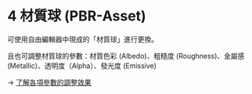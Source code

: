 # 4 材質球 (PBR-Asset)

可使用自由編輯器中現成的「材質球」進行更換。

且也可調整材質球的參數：材質色彩 (Albedo)、粗糙度 (Roughness)、金屬感 (Metallic)、透明度（Alpha）、發光度 (Emissive)

\-> [了解各項參數的調整效果](yu-she-zhi-default.md)

<figure><img src="../../../../.gitbook/assets/材質球.gif" alt=""><figcaption></figcaption></figure>

